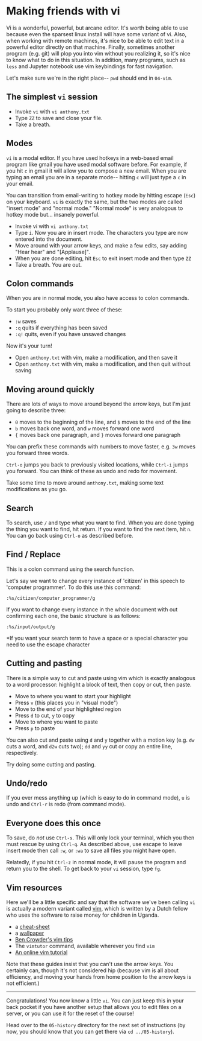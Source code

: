 # Making friends with vi

Vi is a wonderful, powerful, but arcane editor.
It's worth being able to use because even the sparsest linux install will have some variant of vi.
Also, when working with remote machines, it's nice to be able to edit text in a powerful editor directly on that machine.
Finally, sometimes another program (e.g. git) will plop you into vim without you realizing it, so it's nice to know what to do in this situation.
In addition, many programs, such as `less` and Jupyter notebook use vim keybindings for fast navigation.

Let's make sure we're in the right place-- `pwd` should end in `04-vim`.

## The simplest `vi` session

* Invoke `vi` with `vi anthony.txt`
* Type `ZZ` to save and close your file.
* Take a breath.


## Modes

`vi` is a modal editor.
If you have used hotkeys in a web-based email program like gmail you have used modal software before.
For example, if you hit `c` in gmail it will allow you to compose a new email.
When you are typing an email you are in a separate mode-- hitting `c` will just type a `c` in your email.

You can transition from email-writing to hotkey mode by hitting escape (`Esc`) on your keyboard.
`vi` is exactly the same, but the two modes are called "insert mode" and "normal mode."
"Normal mode" is very analogous to hotkey mode but... insanely powerful.

* Invoke vi with `vi anthony.txt`
* Type `i`. Now you are in insert mode. The characters you type are now entered into the document.
* Move around with your arrow keys, and make a few edits, say adding "Hear hear" and "[Applause]".
* When you are done editing, hit `Esc` to exit insert mode and then type `ZZ`
* Take a breath. You are out.


## Colon commands

When you are in normal mode, you also have access to colon commands.

To start you probably only want three of these:

* `:w` saves
* `:q` quits if everything has been saved
* `:q!` quits, even if you have unsaved changes

Now it's your turn!

* Open `anthony.txt` with vim, make a modification, and then save it
* Open `anthony.txt` with vim, make a modification, and then quit without saving


## Moving around quickly

There are lots of ways to move around beyond the arrow keys, but I'm just going to describe three:

* `0` moves to the beginning of the line, and `$` moves to the end of the line
* `b` moves back one word, and `w` moves forward one word
* `{` moves back one paragraph, and `}` moves forward one paragraph

You can prefix these commands with numbers to move faster, e.g. `3w` moves you forward three words.

`Ctrl-o` jumps you back to previously visited locations, while `Ctrl-i` jumps you forward.
You can think of these as undo and redo for movement.

Take some time to move around `anthony.txt`, making some text modifications as you go.


## Search

To search, use `/` and type what you want to find.
When you are done typing the thing you want to find, hit return.
If you want to find the next item, hit `n`.
You can go back using `Ctrl-o` as described before.

## Find / Replace

This is a colon command using the search function.

Let's say we want to change every instance of 'citizen' in this speech to 'computer programmer'. To do this use this command:

`:%s/citizen/computer_programmer/g`

If you want to change every instance in the whole document with out confirming each one, the basic structure is as follows:

`:%s/input/output/g`

*If you want your search term to have a space or a special character you need to use the escape character


## Cutting and pasting

There is a simple way to cut and paste using vim which is exactly analogous to a word processor: highlight a block of text, then copy or cut, then paste.

* Move to where you want to start your highlight
* Press `v` (this places you in "visual mode")
* Move to the end of your highlighted region
* Press `d` to cut, `y` to copy
* Move to where you want to paste
* Press `p` to paste

You can also cut and paste using `d` and `y` together with a motion key (e.g. `dw` cuts a word, and `d2w` cuts two); `dd` and `yy` cut or copy an entire line, respectively.

Try doing some cutting and pasting.


## Undo/redo

If you ever mess anything up (which is easy to do in command mode), `u` is undo and `Ctrl-r` is redo (from command mode).


## Everyone does this once

To save, do *not* use `Ctrl-s`.
This will only lock your terminal, which you then must rescue by using `Ctrl-q`.
As described above, use escape to leave insert mode then call `:w`, or `:wa` to save all files you might have open.

Relatedly, if you hit `Ctrl-z` in normal mode, it will pause the program and return you to the shell.
To get back to your `vi` session, type `fg`.


## Vim resources

Here we'll be a little specific and say that the software we've been calling `vi` is actually a modern variant called [vim](https://www.vim.org/), which is written by a Dutch fellow who uses the software to raise money for children in Uganda.

* a [cheat-sheet](http://i.imgur.com/YLInLlY.png)
* a [wallpaper](https://github.com/LevelbossMike/vim_shortcut_wallpaper)
* [Ben Crowder's vim tips](http://bencrowder.net/files/vim-fu/)
* The `vimtutor` command, available wherever you find `vim`
* [An online vim tutorial](http://www.openvim.com/)

Note that these guides insist that you can't use the arrow keys.
You certainly can, though it's not considered hip (because vim is all about efficiency, and moving your hands from home position to the arrow keys is not efficient.)


---

Congratulations!
You now know a little `vi`.
You can just keep this in your back pocket if you have another setup that allows you to edit files on a server, or you can use it for the reset of the course!

Head over to the `05-history` directory for the next set of instructions (by now, you should know that you can get there via `cd ../05-history`).

